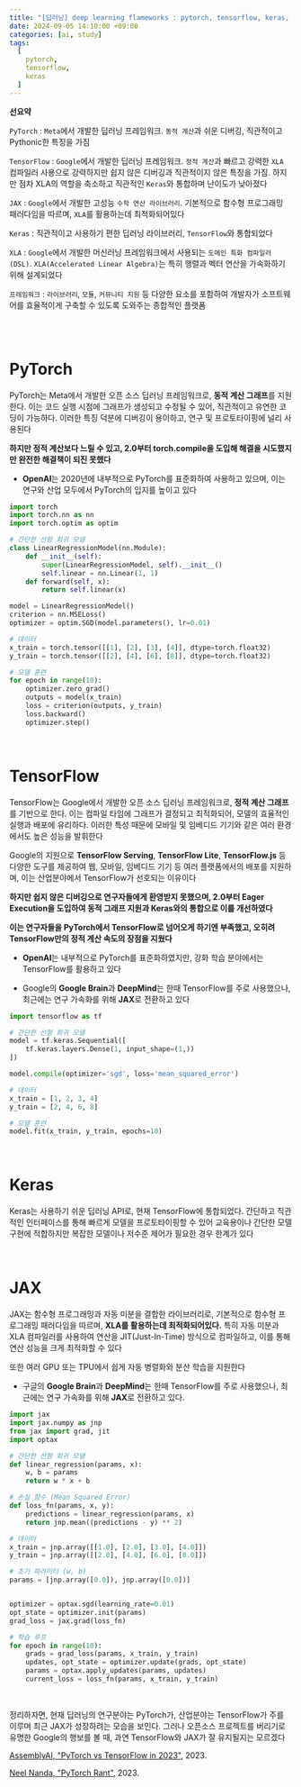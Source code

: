 ```yaml
---
title: "[딥러닝] deep learning flameworks : pytorch, tensorflow, keras, jax"
date: 2024-09-05 14:10:00 +09:00
categories: [ai, study]
tags:
  [
    pytorch,
    tensorflow,
    keras
  ]
---
```


**선요약**

`PyTorch` : `Meta`에서 개발한 딥러닝 프레임워크. `동적 계산`과 쉬운 디버깅, 직관적이고 Pythonic한 특징을 가짐

`TensorFlow` : `Google`에서 개발한 딥러닝 프레임워크. `정적 계산`과 빠르고 강력한 `XLA` 컴파일러 사용으로 강력하지만 쉽지 않은 디버깅과 직관적이지 않은 특징을 가짐. 하지만 점차 XLA의 역할을 축소하고 직관적인 `Keras`와 통합하며 난이도가 낮아졌다

`JAX` : `Google`에서 개발한 고성능 `수학 연산 라이브러리`. 기본적으로 함수형 프로그래밍 패러다임을 따르며, `XLA`를 활용하는데 최적화되어있다

`Keras` : 직관적이고 사용하기 편한 딥러닝 라이브러리, `TensorFlow`와 통합되었다

`XLA` : `Google`에서 개발한 머신러닝 프레임워크에서 사용되는 `도메인 특화 컴파일러(DSL)`. `XLA(Accelerated Linear Algebra)`는 특히 행렬과 벡터 연산을 가속화하기 위해 설계되었다

`프레임워크` : `라이브러리`, `모듈`, `커뮤니티 지원` 등 다양한 요소를 포함하여 개발자가 소프트웨어를 효율적이게 구축할 수 있도록 도와주는 종합적인 플랫폼

<br/>
<br/>

# **PyTorch**

PyTorch는 Meta에서 개발한 오픈 소스 딥러닝 프레임워크로, **동적 계산 그래프**를 지원한다. 이는 코드 실행 시점에 그래프가 생성되고 수정될 수 있어, 직관적이고 유연한 코딩이 가능하다. 이러한 특징 덕분에 디버깅이 용이하고, 연구 및 프로토타이핑에 널리 사용된다

**하지만 정적 계산보다 느릴 수 있고, 2.0부터 torch.compile을 도입해 해결을 시도했지만 완전한 해결책이 되진 못했다**

- **OpenAI**는 2020년에 내부적으로 PyTorch를 표준화하여 사용하고 있으며, 이는 연구와 산업 모두에서 PyTorch의 입지를 높이고 있다

```python
import torch
import torch.nn as nn
import torch.optim as optim

# 간단한 선형 회귀 모델
class LinearRegressionModel(nn.Module):
    def __init__(self):
        super(LinearRegressionModel, self).__init__()
        self.linear = nn.Linear(1, 1)
    def forward(self, x):
        return self.linear(x)

model = LinearRegressionModel()
criterion = nn.MSELoss()
optimizer = optim.SGD(model.parameters(), lr=0.01)

# 데이터
x_train = torch.tensor([[1], [2], [3], [4]], dtype=torch.float32)
y_train = torch.tensor([[2], [4], [6], [8]], dtype=torch.float32)

# 모델 훈련
for epoch in range(10):
    optimizer.zero_grad()
    outputs = model(x_train)
    loss = criterion(outputs, y_train)
    loss.backward()
    optimizer.step()
```

<br/>

# **TensorFlow**

TensorFlow는 Google에서 개발한 오픈 소스 딥러닝 프레임워크로, **정적 계산 그래프**를 기반으로 한다. 이는 컴파일 타임에 그래프가 결정되고 최적화되어, 모델의 효율적인 실행과 배포에 유리하다. 이러한 특성 때문에 모바일 및 임베디드 기기와 같은 여러 환경에서도 높은 성능을 발휘한다

Google의 지원으로 **TensorFlow Serving**, **TensorFlow Lite**, **TensorFlow.js** 등 다양한 도구를 제공하여 웹, 모바일, 임베디드 기기 등 여러 플랫폼에서의 배포를 지원하며, 이는 산업분야에서 TensorFlow가 선호되는 이유이다

**하지만 쉽지 않은 디버깅으로 연구자들에게 환영받지 못했으며, 2.0부터 Eager Execution을 도입하여 동적 그래프 지원과 Keras와의 통합으로 이를 개선하였다**

**이는 연구자들을 PyTorch에서 TensorFlow로 넘어오게 하기엔 부족했고, 오히려 TensorFlow만의 정적 계산 속도의 장점을 지웠다** 

- **OpenAI**는 내부적으로 PyTorch를 표준화하였지만, 강화 학습 분야에서는 TensorFlow를 활용하고 있다

- Google의 **Google Brain**과 **DeepMind**는 한때 TensorFlow를 주로 사용했으나, 최근에는 연구 가속화를 위해 **JAX**로 전환하고 있다

```python
import tensorflow as tf

# 간단한 선형 회귀 모델
model = tf.keras.Sequential([
    tf.keras.layers.Dense(1, input_shape=(1,))
])

model.compile(optimizer='sgd', loss='mean_squared_error')

# 데이터
x_train = [1, 2, 3, 4]
y_train = [2, 4, 6, 8]

# 모델 훈련
model.fit(x_train, y_train, epochs=10)
```

<br/>

# **Keras**

Keras는 사용하기 쉬운 딥러닝 API로, 현재 TensorFlow에 통합되었다. 간단하고 직관적인 인터페이스를 통해 빠르게 모델을 프로토타이핑할 수 있어 교육용이나 간단한 모델 구현에 적합하지만 복잡한 모델이나 저수준 제어가 필요한 경우 한계가 있다


<br/>

# **JAX**

JAX는 함수형 프로그래밍과 자동 미분을 결합한 라이브러리로, 기본적으로 함수형 프로그래밍 패러다임을 따르며, **XLA를 활용하는데 최적화되어있다.** 특히 자동 미분과 XLA 컴파일러를 사용하여 연산을 JIT(Just-In-Time) 방식으로 컴파일하고, 이를 통해 연산 성능을 크게 최적화할 수 있다

또한 여러 GPU 또는 TPU에서 쉽게 자동 병렬화와 분산 학습을 지원한다

- 구글의 **Google Brain**과 **DeepMind**는 한때 TensorFlow를 주로 사용했으나, 최근에는 연구 가속화를 위해 **JAX**로 전환하고 있다. 

```python
import jax
import jax.numpy as jnp
from jax import grad, jit
import optax

# 간단한 선형 회귀 모델
def linear_regression(params, x):
    w, b = params
    return w * x + b

# 손실 함수 (Mean Squared Error)
def loss_fn(params, x, y):
    predictions = linear_regression(params, x)
    return jnp.mean((predictions - y) ** 2)

# 데이터
x_train = jnp.array([[1.0], [2.0], [3.0], [4.0]])
y_train = jnp.array([[2.0], [4.0], [6.0], [8.0]])

# 초기 파라미터 (w, b)
params = [jnp.array([0.0]), jnp.array([0.0])]


optimizer = optax.sgd(learning_rate=0.01)
opt_state = optimizer.init(params)
grad_loss = jax.grad(loss_fn)

# 학습 루프
for epoch in range(10):
    grads = grad_loss(params, x_train, y_train)
    updates, opt_state = optimizer.update(grads, opt_state)
    params = optax.apply_updates(params, updates)
    current_loss = loss_fn(params, x_train, y_train)
```

<br/>

정리하자면, 현재 딥러닝의 연구분야는 PyTorch가, 산업분야는 TensorFlow가 주를 이루며 최근 JAX가 성장하려는 모습을 보인다. 그러나 오픈소스 프로젝트를 버리기로 유명한 Google의 행보를 볼 때, 과연 TensorFlow와 JAX가 잘 유지될지는 모르겠다

[AssemblyAI, "PyTorch vs TensorFlow in 2023"](https://www.assemblyai.com/blog/pytorch-vs-tensorflow-in-2023/), 2023.

[Neel Nanda, "PyTorch Rant"](https://neel04.github.io/my-website/blog/pytorch_rant/), 2023.
